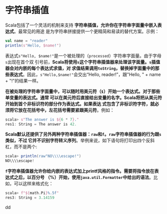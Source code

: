 字符串插值
================================================================================
Scala包括了一个灵活的机制来支持 **字符串插值，允许你在字符串字面量中嵌入表达式**。最常见的用途
是为字符串拼接提供一个更精简和易读的替代方案。示例：
```scala
val name = "reader"
println(s"Hello, $name!")
```
表达式`s"Hello, $name!"`是一个被处理的（`processed`）字符串字面量。由于字母`s`出现在首个双
引号前，**Scala将使用`s`这个字符串插值器来处理该字面量。`s`插值器会对内嵌的每个表达式求值，对
求值结果调用`toString`，替换掉字面量中的那些表达式**。因此，`s"Hello,$name!"`会交出“Hello,
reader!”，跟"Hello, " + name + "!"的结果一样。

**在被处理的字符串字面量中，可以随时用美元符（`$`）开始一个表达式。对于那些单变量的表达式。通常
可以在美元符后直接给出变量的名字。Scala将把从美元符开始到首个非标识符的部分作为表达式。如果表达
式包含了非标识符字符，就必须将它放在花括号中，左花括号需要紧跟美元符**。例如：
```scala
scala> s"The answer is ${6 * 7}."
res1: String = The answer is 42.
```
**Scala默认还提供了另外两种字符串插值器：`raw`和`f`。`raw`字符串插值器的行为跟`s`类似，不过
它并不识别字符转义序列**。举例来说，如下语句将打印出四个反斜杠，而不是两个:
```scala
scala> println(raw"NO\\\\escape!")
NO\\\\escape!
```
**`f`字符串插值器允许你给内嵌的表达式加上printf风格的指令。需要将指令放在表达式之后，以百分号
（%）开始，使用`java.util.Formatter`中给出的语法**。比如，可以这样来格式化：
```scala
scala> f"${math.Pi}%.5f"
res3: String = 3.14159
```






























dd

